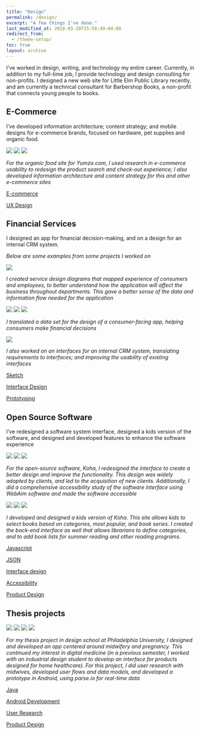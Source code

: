 ```yaml
---
title: "Design"
permalink: /design/
excerpt: "A few things I've done."
last_modified_at: 2018-03-20T15:58:49-04:00
redirect_from:
  - /theme-setup/
toc: true
layout: archive
---
```


I've worked in design, writing, and technology my entire career.  Currently, in addition to my full-time job, I provide technology and design consulting for non-profits.  I designed a new web site for Little Elm Public Library recently, and am currently a technical consultant for Barbershop Books, a non-profit that connects young people to books.

## E-Commerce

I’ve developed information architecture; content strategy; and mobile designs for e-commerce brands, focused on hardware, pet supplies and organic food.

<img src="../assets/img/yumza2.png" />

<img src="../assets/img/yumza3.png" />

<img src="../assets/img/yumza4.png" />

*For the organic food site for Yumza.com, I used research in e-commerce usability to redesign the product search and check-out experience; I also developed information architecture and content strategy for this and other e-commerce sites*

<a href="#" class="page__taxonomy-item" rel="tag">E-commerce</a>

<a href="#" class="page__taxonomy-item" rel="tag">UX Design</a>

## Financial Services

I designed an app for financial decision-making, and on a design for an internal CRM system.

*Below are some examples from some projects I worked on*

<img src="https://michaelcabus.github.io/portfoliosite/assets/img/CustomerJourneyRoadmap.png" />

*I created service design diagrams that mapped experience of consumers and employees, to better understand how the application will affect the business throughout departments. This gave a better sense of the data and information flow needed for the application*

<img src="../assets/img/mobileRefiance1.png" />

<img src="../assets/img/mobileRefinancev2.png" />

<img src="../assets/img/mobileRefinance3.png" />

*I translated a data set for the design of a consumer-facing app, helping consumers make financial decisions*

<img src="../assets/img/CRMexample.png" />

*I also worked on an interfaces for an internal CRM system, translating requirements to interfaces; and improving the usability of existing interfaces*



<a href="#" class="page__taxonomy-item" rel="tag">Sketch</a>

<a href="#" class="page__taxonomy-item" rel="tag">Interface Design</a>

<a href="#" class="page__taxonomy-item" rel="tag">Prototyping</a>

## Open Source Software

I’ve redesigned a software system interface, designed a kids version of the software, and designed and developed features to enhance the software experience

<img src="../assets/img/opensource1.png" />

<img src="../assets/img/opensource2.png" />

<img src="../assets/img/opensource3.png" />

*For the open-source software, Koha, I redesigned the interface to create a better design and improve the functionality. This design was widely adopted by clients, and led to the acquisition of new clients.  Additionally, I did a comprehensive accessibility study of the software interface using WebAim software and made the software accessible*

<img src="../assets/img/kids1.png" />

<img src="../assets/img/kids2.png" />

<img src="../assets/img/kids3.png" />

*I developed and designed a kids version of Koha.  This site allows kids to select books based on categories, most popular, and book series.  I created the back-end interface as well that allows librarians to define categories, and to add book lists for summer reading and other reading programs.*

<a href="#" class="page__taxonomy-item" rel="tag">Javascript</a>

<a href="#" class="page__taxonomy-item" rel="tag">JSON</a>

<a href="#" class="page__taxonomy-item" rel="tag">Interface design</a>

<a href="#" class="page__taxonomy-item" rel="tag">Accessibility</a>

<a href="#" class="page__taxonomy-item" rel="tag">Product Design</a>


## Thesis projects

<img src="../assets/img/thesis1.png" />

<img src="../assets/img/thesis2.png" />

<img src="../assets/img/wireframesRevised.png" />

<img src="../assets/img/wireframesRevised5.png" />


*For my thesis project in design school at Philadelphia University, I designed and developed an app centered around midwifery and pregnancy.  This continued my interest in digital medicine (in a previous semester, I worked with an industrial design student to develop an interface for products designed for home healthcare).  For this project, I did user research with midwives, developed user flows and data models, and developed a prototype in Android, using parse.io for real-time data*

<a href="#" class="page__taxonomy-item" rel="tag">Java</a>

<a href="#" class="page__taxonomy-item" rel="tag">Android Development</a>

<a href="#" class="page__taxonomy-item" rel="tag">User Research</a>

<a href="#" class="page__taxonomy-item" rel="tag">Product Design</a>
